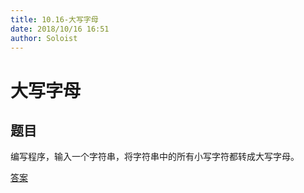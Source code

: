 ```yaml
---
title: 10.16-大写字母
date: 2018/10/16 16:51
author: Soloist
---
```


# 大写字母

## 题目

编写程序，输入一个字符串，将字符串中的所有小写字符都转成大写字母。

[答案](https://github.com/aSoloist/java-algorithm/blob/master/code/2018/10/16/Main.java)